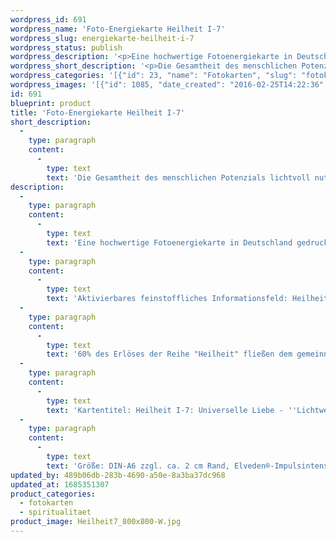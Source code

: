 ```yaml
---
wordpress_id: 691
wordpress_name: 'Foto-Energiekarte Heilheit I-7'
wordpress_slug: energiekarte-heilheit-i-7
wordpress_status: publish
wordpress_description: '<p>Eine hochwertige Fotoenergiekarte in Deutschland gedruckt und in Handarbeit laminiert.  Sie ist in Postkartengröße (DIN-A6) gut zu transportieren und kann auch auf den Körper aufgelegt werden.</p><p>Aktivierbares feinstoffliches Informationsfeld: Heilheit - Universelle Liebe - ''Lichtwesen'' sein (gesamtes Potenzial erschließen): Aktivierung eines Zustands innerer Heilheit. Das gesamte lichtvolle Potenzial erschließen, welches uns Menschen in der aktuellen Zeit möglich ist. Wie jedes andere Bild aus der Reihe ''Heilheit I'' repräsentiert auch dieses die stimmige Erfahrung, eingebunden zu sein in das, was wir "universelle Liebe" nennen. Sie repräsentieren besonders "reine" und "komplexe Felder der Elveden® Energiebilder.</p><p>60% des Erlöses der Reihe "Heilheit" fließen dem <a href="http://www.elveden.de/foerderverein/">gemeinnützigen Elveden Förderverein e.V.</a> zu.</p><p>Kartentitel: Heilheit I-7: Universelle Liebe - ''Lichtwesen'' sein (gesamtes Potenzial erschließen). Reihe: Heilheit</p><p>Größe: DIN-A6 zzgl. ca. 2 cm Rand, Elveden®-Impulsintensität: DIN-A4-A7: Et0, DIN-A8: Et1<br />Andere Formate sind individuell für Sie innerhalb weniger Tage herstellbar. Bitte kontaktieren Sie uns hierfür unter <a href="mailto:info@elvedenverlag.de">info@elvedenverlag.de</a>.</p><p><a href="https://my.feenbaum.de/anwendung-energiebilder-foto-laminiert/">Anwendungshinweise</a>      <a href="https://my.feenbaum.de/produktinformationen-fotokarten/">Produktinformationen</a></p>'
wordpress_short_description: '<p>Die Gesamtheit des menschlichen Potenzials lichtvoll nutzen</p>'
wordpress_categories: '[{"id": 23, "name": "Fotokarten", "slug": "fotokarten"}, {"id": 36, "name": "Spiritualit\u00e4t", "slug": "spiritualitaet"}]'
wordpress_images: '[{"id": 1085, "date_created": "2016-02-25T14:22:36", "date_created_gmt": "2016-02-25T12:22:36", "date_modified": "2016-02-25T14:22:36", "date_modified_gmt": "2016-02-25T12:22:36", "src": "https://my.feenbaum.de/wp-content/uploads/2016/02/Heilheit7_800x800-W.jpg", "name": "Heilheit7_800x800-W", "alt": ""}]'
id: 691
blueprint: product
title: 'Foto-Energiekarte Heilheit I-7'
short_description:
  -
    type: paragraph
    content:
      -
        type: text
        text: 'Die Gesamtheit des menschlichen Potenzials lichtvoll nutzen'
description:
  -
    type: paragraph
    content:
      -
        type: text
        text: 'Eine hochwertige Fotoenergiekarte in Deutschland gedruckt und in Handarbeit laminiert.  Sie ist in Postkartengröße (DIN-A6) gut zu transportieren und kann auch auf den Körper aufgelegt werden.'
  -
    type: paragraph
    content:
      -
        type: text
        text: 'Aktivierbares feinstoffliches Informationsfeld: Heilheit - Universelle Liebe - ''Lichtwesen'' sein (gesamtes Potenzial erschließen): Aktivierung eines Zustands innerer Heilheit. Das gesamte lichtvolle Potenzial erschließen, welches uns Menschen in der aktuellen Zeit möglich ist. Wie jedes andere Bild aus der Reihe ''Heilheit I'' repräsentiert auch dieses die stimmige Erfahrung, eingebunden zu sein in das, was wir "universelle Liebe" nennen. Sie repräsentieren besonders "reine" und "komplexe Felder der Elveden® Energiebilder.'
  -
    type: paragraph
    content:
      -
        type: text
        text: '60% des Erlöses der Reihe "Heilheit" fließen dem gemeinnützigen Elveden Förderverein e.V. zu.'
  -
    type: paragraph
    content:
      -
        type: text
        text: 'Kartentitel: Heilheit I-7: Universelle Liebe - ''Lichtwesen'' sein (gesamtes Potenzial erschließen). Reihe: Heilheit'
  -
    type: paragraph
    content:
      -
        type: text
        text: 'Größe: DIN-A6 zzgl. ca. 2 cm Rand, Elveden®-Impulsintensität: DIN-A4-A7: Et0, DIN-A8: Et1'
updated_by: 489b06db-283b-4690-a50e-8a3ba37dc968
updated_at: 1685351307
product_categories:
  - fotokarten
  - spiritualitaet
product_image: Heilheit7_800x800-W.jpg
---
```

